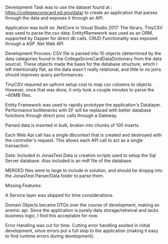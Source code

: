 

Development Task was to use the dataset found at : https://collegescorecard.ed.gov/data/ to create an application that parses
through the data and exposes it through an API.

Application was built on .NetCore in Visual Studio 2017. 
The library, TinyCSV was used to parse the csv data. 
EntityfRamework was used as an ORM, supported by Dapper for direct db calls.
CRUD Functionality was exposed through a ASP .Net Web API

Development Process:
CSV file is parsed into 10 objects (determined by the data categories found in the CollegeScoreCardDataDictionary from the data source). These objects made the basis for the database structure, which I left intentionally flat, as the data wasn't really relational, and little to no joins should improves query performances. 

TinyCSV required an upfront setup cost to map csv columns to objects. However, once that was done, it only took a couple minutes to parse the ~60MB files.

Entity Framework was used to rapidly prototype the application's Datalayer. Performance bottlenecks with EF will be replaced with better database functions through direct proc calls through a Gateway.

Parsed data is inserted in bulk, broken into chunks of 100 inserts. 

Each Web Api call has a single dbcontext that is created and destroyed with the controller's request. This allows each API call to act as a single transaction.

Data:
Included in JonasTest.Data is creation scripts used to setup the Sql Server database. Also included is an mdf file of the database.

MERGED files were to large to include in solution, and should be droppg into the JonasTest.Parser/Data folder to parse them.

Missing Features:

A Service layer was skipped for time considerations. 

Domain Objects became DTOs over the course of development, making an anemic api. Since the application is purely data storage/retreival and lacks business logic, I find this acceptable for now.

Error Handling was cut for time. Cutting error handling assited in initial development, since errors put a full stop to the application (making it easy to find runtime errors during development).

